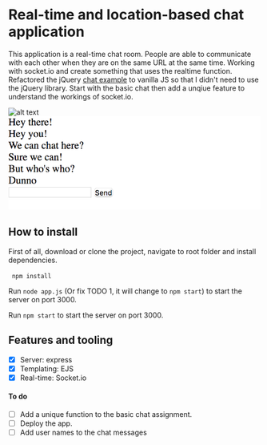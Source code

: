 # Real-time and location-based chat application

This application is a real-time chat room. People are able to communicate with each other when they are on the same URL at the same time. Working with socket.io and create something that uses the realtime function. Refactored the jQuery [chat example](https://socket.io/get-started/chat/) to vanilla JS so that I didn't need to use the jQuery library. Start with the basic chat then add a unqiue feature to understand the workings of socket.io.

![alt text](./screenshots/coverimage.png "Logo Title Text 1")
![](https://raw.githubusercontent.com/s44s/real-time-web/readme-suggestion/preview.png)

## How to install
First of all, download or clone the project, navigate to root folder and install dependencies.

``` npm install```

Run ``` node app.js ```
(Or fix TODO 1, it will change to `npm start`)
to start the server on port 3000.

Run ``` npm start ``` to start the server on port 3000.

## Features and tooling
- [x] Server: express
- [x] Templating: EJS
- [x] Real-time: Socket.io

#### To do
- [ ] Add a unique function to the basic chat assignment.
- [ ] Deploy the app.
- [ ] Add user names to the chat messages
